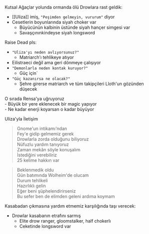 ---
---  
  
Kutsal Ağaçlar yolunda ormanda ölü Drowlara rast geldik:  
  
- [[Uliza]] imiş, `"Peşimden gelmeyin, vururum"` diyor  
- Cesetlerin boyunlarında siyah choker var  
	- Büyücünün kalbinin üstünde siyah hançer simgesi var  
	- Savaşçınınkindeyse siyah longsword  
  
Raise Dead pls:  
  
- `"Uliza'yı neden avlıyorsunuz?"`  
	- Matriarch'ı tehlikeye atıyor  
- Eilistraeci değil ama geri dönmeye çalışıyor  
- `"Demonlarla neden kontak kuruyor?"`  
	- Güç için`  
- `"Güç kazanırsa ne olacak?"`  
	- Şehre girerse matriarch ve tüm takipçileri Lloth'un gözünden düşecek  
  
O sırada Rensa'ya uğruyoruz  
	- Büyük bir yere eklenecek bir magic yapıyor  
	- Ne kadar enerji koyarsan o kadar büyüyor  
  
Uliza'yla İletişim  
> Gnome'un intikamı'ndan  
> Fey'e gidip gelmemiz gerek  
> Drowlarla zorda olduğunu biliyoruz  
> Nüfuzlu yardım tanıyoruz  
> Zaman mekân söyle konuşalım  
> İstediğini verebiliriz  
> 25 kelime hakkın var  
  
> Beklenmedik oldu  
> Gün batımında Wolheim'de olucam  
> Durum tehlikeli  
> Hazırlıklı gelin  
> Eğer beni şüphelendirirseniz  
> Bu sefer ben de elimden geleni ardıma koymam  
  
Kasabadan çıkmasına yardım etmemiz karşılığında taşı verecek:  
	  
- Drowlar kasabanın etrafını sarmış  
	- Elite drow ranger, gloomstalker, half chokerlı  
	- Ceketinde longsword var